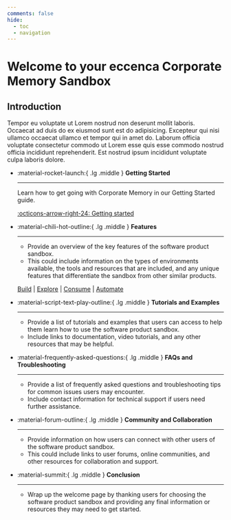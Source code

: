 ```yaml
---
comments: false
hide:
  - toc
  - navigation
---
```


# Welcome to your eccenca Corporate Memory Sandbox

## Introduction

Tempor eu voluptate ut Lorem nostrud non deserunt mollit laboris. Occaecat ad duis do ex eiusmod sunt est do adipisicing. Excepteur qui nisi ullamco occaecat ullamco et tempor qui in amet do. Laborum officia voluptate consectetur commodo ut Lorem esse quis esse commodo nostrud officia incididunt reprehenderit. Est nostrud ipsum incididunt voluptate culpa laboris dolore.

<div class="grid cards" markdown>

-   :material-rocket-launch:{ .lg .middle } __Getting Started__

    ---

    Learn how to get going with Corporate Memory in our Getting Started guide.

    [:octicons-arrow-right-24: Getting started](/getting-started)

-   :material-chili-hot-outline:{ .lg .middle } __Features__

    ---

    -   Provide an overview of the key features of the software product sandbox.
    -   This could include information on the types of environments available, the tools and resources that are included, and any unique features that differentiate the sandbox from other similar products.

    [Build](/build) | [Explore](/explore) | [Consume](/consume) | [Automate](/automate)

-   :material-script-text-play-outline:{ .lg .middle } __Tutorials and Examples__

    ---

    -   Provide a list of tutorials and examples that users can access to help them learn how to use the software product sandbox.
    -   Include links to documentation, video tutorials, and any other resources that may be helpful.

-   :material-frequently-asked-questions:{ .lg .middle } __FAQs and Troubleshooting__

    ---

    -   Provide a list of frequently asked questions and troubleshooting tips for common issues users may encounter.
    -   Include contact information for technical support if users need further assistance.

-   :material-forum-outline:{ .lg .middle } __Community and Collaboration__

    ---

    -   Provide information on how users can connect with other users of the software product sandbox.
    -   This could include links to user forums, online communities, and other resources for collaboration and support.

-   :material-summit:{ .lg .middle } __Conclusion__

    ---

    -   Wrap up the welcome page by thanking users for choosing the software product sandbox and providing any final information or resources they may need to get started.

</div>
